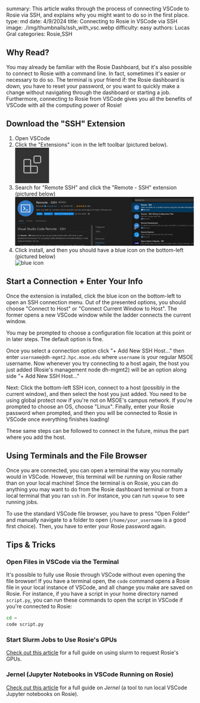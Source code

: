 summary: This article walks through the process of connecting VSCode to Rosie via SSH, and explains why you might want to do so in the first place.
type: md
date: 4/9/2024
title: Connecting to Rosie in VSCode via SSH
image: ./img/thumbnails/ssh_with_vsc.webp
difficulty: easy
authors: Lucas Gral
categories: Rosie,SSH

## Why Read?

You may already be familiar with the Rosie Dashboard, but it's also possible to connect to Rosie with a command line. In fact, sometimes it's easier or necessary to do so. The terminal is your friend if: the Rosie dashboard is down, you have to reset your password, or you want to quickly make a change without navigating through the dashboard or starting a job. Furthermore, connecting to Rosie from VSCode gives you all the benefits of VSCode with all the computing power of Rosie!

## Download the "SSH" Extension

1. Open VSCode
2. Click the "Extensions" icon in the left toolbar (pictured below).  
![extension icon](./img/article_content/extensions-view-icon.png) 
3. Search for "Remote SSH" and click the "Remote - SSH" extension (pictured below)  
![remote ssh](./img/article_content/remote-ssh.png)
4. Click install, and then you should have a blue icon on the bottom-left (pictured below)  
![blue icon](./img/ssh-icon.png)

## Start a Connection + Enter Your Info

Once the extension is installed, click the blue icon on the bottom-left to open an SSH connection menu. Out of the presented options, you should choose "Connect to Host" or "Connect Current Window to Host". The former opens a new VSCode window while the ladder connects the current window.

You may be prompted to choose a configuration file location at this point or in later steps. The default option is fine.

Once you select a connection option click "+ Add New SSH Host..." then enter `username@dh-mgmt2.hpc.msoe.edu` where `username` is your regular MSOE username. Now whenever you try connecting to a host again, the host you just added (Rosie's management node dh-mgmt2) will be an option along side "+ Add New SSH Host..."

Next: Click the bottom-left SSH icon, connect to a host (possibly in the current window), and then select the host you just added. You need to be using global protect now if you're not on MSOE's campus network. If you're prompted to choose an OS, choose "Linux". Finally, enter your Rosie password when prompted, and then you will be connected to Rosie in VSCode once everything finishes loading!

These same steps can be followed to connect in the future, minus the part where you add the host.

## Using Terminals and the File Browser

Once you are connected, you can open a terminal the way you normally would in VSCode. However, this terminal will be running on Rosie rather than on your local machine! Since the terminal is on Rosie, you can do anything you may want to do from the Rosie dashboard terminal or from a local terminal that you ran `ssh` in. For instance, you can run `squeue` to see running jobs.

To use the standard VSCode file browser, you have to press "Open Folder" and manually navigate to a folder to open (`/home/your_username` is a good first choice). Then, you have to enter your Rosie password again.

## Tips & Tricks

### Open Files in VSCode via the Terminal

It's possible to fully use Rosie through VSCode without even opening the file browser! If you have a terminal open, the `code` command opens a Rosie file in your local instance of VSCode, and all change you make are saved on Rosie. For instance, if you have a script in your home directory named `script.py`, you can run these commands to open the script in VSCode if you're connected to Rosie:
```bash
cd ~
code script.py
```

### Start Slurm Jobs to Use Rosie's GPUs

[Check out this article](/library?nav=Articles&article=Learning_Resources-Advanced-Slurm) for a full guide on using slurm to request Rosie's GPUs.

### Jernel (Jupyter Notebooks in VSCode Running on Rosie)

[Check out this article](/library?nav=Articles&article=Learning_Resources-Jernel) for a full guide on *Jernel* (a tool to run local VSCode Jupyter notebooks on Rosie).